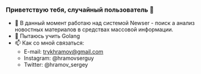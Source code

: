 ### Приветствую тебя, случайный пользователь 👋

- 🔭 В данный момент работаю над системой Newser - поиск а анализ новостных материалов в средствах массовой информации.
- 🌱 Пытаюсь учить Golang
- 📫 Как со мной связаться: 
  - E-mail: trykhramov@gmail.com
  - Instagram: @hramovserguy
  - Twitter: @hramov_sergey
